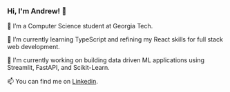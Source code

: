 ### Hi, I'm Andrew! 👋


🐝 I’m a Computer Science student at Georgia Tech.

🌱 I’m currently learning TypeScript and refining my React skills for full stack web development. 

🔨 I'm currently working on building data driven ML applications using Streamlit, FastAPI, and Scikit-Learn. 

📫 You can find me on [Linkedin](https://www.linkedin.com/in/andrewrwang/).
